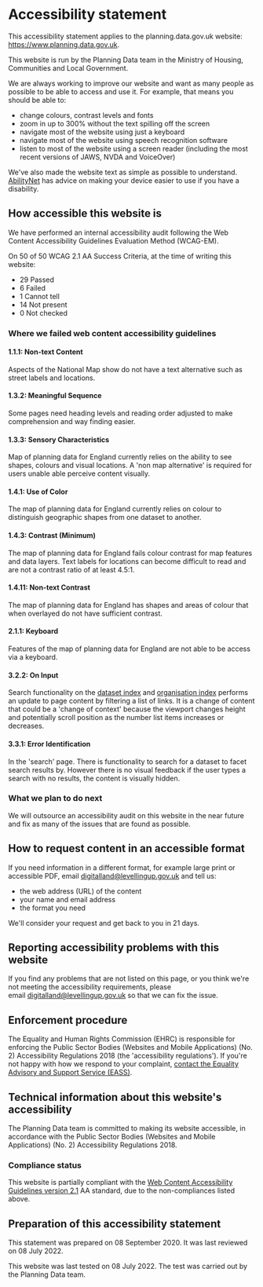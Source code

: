 # Accessibility statement

This accessibility statement applies to the planning.data.gov.uk website: <https://www.planning.data.gov.uk>.

This website is run by the Planning Data team in the Ministry of Housing, Communities and Local Government.

We are always working to improve our website and want as many people as possible to be able to access and use it. For example, that means you should be able to:

- change colours, contrast levels and fonts
- zoom in up to 300% without the text spilling off the screen
- navigate most of the website using just a keyboard
- navigate most of the website using speech recognition software
- listen to most of the website using a screen reader (including the most recent versions of JAWS, NVDA and VoiceOver)

We've also made the website text as simple as possible to understand. [ AbilityNet](https://mcmw.abilitynet.org.uk/) has advice on making your device easier to use if you have a disability.

## How accessible this website is

We have performed an internal accessibility audit following the Web Content Accessibility Guidelines Evaluation Method (WCAG-EM).

On 50 of 50 WCAG 2.1 AA Success Criteria, at the time of writing this website:

- 29 Passed
- 6 Failed
- 1 Cannot tell
- 14 Not present
- 0 Not checked

### Where we failed web content accessibility guidelines

#### 1.1.1: Non-text Content

Aspects of the National Map show do not have a text alternative such as street labels and locations.

#### 1.3.2: Meaningful Sequence

Some pages need heading levels and reading order adjusted to make comprehension and way finding easier.

#### 1.3.3: Sensory Characteristics

Map of planning data for England currently relies on the ability to see shapes, colours and visual locations. A 'non map alternative' is required for users unable able perceive content visually.

#### 1.4.1: Use of Color

The map of planning data for England currently relies on colour to distinguish geographic shapes from one dataset to another.

#### 1.4.3: Contrast (Minimum)

The map of planning data for England fails colour contrast for map features and data layers. Text labels for locations can become difficult to read and are not a contrast ratio of at least 4.5:1.

#### 1.4.11: Non-text Contrast

The map of planning data for England has shapes and areas of colour that when overlayed do not have sufficient contrast.

#### 2.1.1: Keyboard

Features of the map of planning data for England are not able to be access via a keyboard.

#### 3.2.2: On Input

Search functionality on the [dataset index](/dataset/) and [organisation index](/organisation/) performs an update to page content by filtering a list of links. It is a change of content that could be a 'change of context' because the viewport changes height and potentially scroll position as the number list items increases or decreases.

#### 3.3.1: Error Identification

In the 'search' page. There is functionality to search for a dataset to facet search results by. However there is no visual feedback if the user types a search with no results, the content is visually hidden.

### What we plan to do next

We will outsource an accessibility audit on this website in the near future and fix as many of the issues that are found as possible.

## How to request content in an accessible format

If you need information in a different format, for example large print or accessible PDF, email <digitalland@levellingup.gov.uk> and tell us:

- the web address (URL) of the content
- your name and email address
- the format you need

We'll consider your request and get back to you in 21 days.

## Reporting accessibility problems with this website

If you find any problems that are not listed on this page, or you think we're not meeting the accessibility requirements, please email <digitalland@levellingup.gov.uk> so that we can fix the issue.

## Enforcement procedure

The Equality and Human Rights Commission (EHRC) is responsible for enforcing the Public Sector Bodies (Websites and Mobile Applications) (No. 2) Accessibility Regulations 2018 (the 'accessibility regulations'). If you're not happy with how we respond to your complaint, [contact the Equality Advisory and Support Service (EASS)](https://www.equalityadvisoryservice.com/).

## Technical information about this website's accessibility

The Planning Data team is committed to making its website accessible, in accordance with the Public Sector Bodies (Websites and Mobile Applications) (No. 2) Accessibility Regulations 2018.

### Compliance status

This website is partially compliant with the [Web Content Accessibility Guidelines version 2.1](https://www.w3.org/TR/WCAG21/) AA standard, due to the non-compliances listed above.

## Preparation of this accessibility statement

This statement was prepared on 08 September 2020. It was last reviewed on 08 July 2022.

This website was last tested on 08 July 2022. The test was carried out by the Planning Data team.
